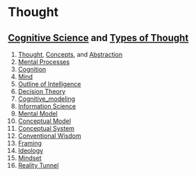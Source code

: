# Thought

## [Cognitive Science](https://en.wikipedia.org/wiki/Category:Cognitive_science) and [Types of Thought](https://en.wikipedia.org/wiki/Outline_of_thought#Types_of_thought_(thinking))

1. [Thought](https://en.wikipedia.org/wiki/Category:Thought), [Concepts](https://en.wikipedia.org/wiki/Category:Concepts), and [Abstraction](https://en.wikipedia.org/wiki/Category:Abstraction)
2. [Mental Processes](https://en.wikipedia.org/wiki/Category:Mental_processes)
3. [Cognition](https://en.wikipedia.org/wiki/Category:Cognition)
4. [Mind](https://en.wikipedia.org/wiki/Category:Mind)
5. [Outline of Intelligence](https://en.wikipedia.org/wiki/Outline_of_human_intelligence)
6. [Decision Theory](https://plato.stanford.edu/entries/decision-theory/)
7. [Cognitive_modeling](https://en.wikipedia.org/wiki/Category:Cognitive_modeling)
8. [Information Science](https://en.wikipedia.org/wiki/Category:Information_science)
9. [Mental Model](https://en.wikipedia.org/wiki/Mental_model)
10. [Conceptual Model](https://en.wikipedia.org/wiki/Category:Conceptual_models)
11. [Conceptual System](https://en.wikipedia.org/wiki/Conceptual_system)
12. [Conventional Wisdom](https://en.wikipedia.org/wiki/Conventional_wisdom)
13. [Framing](https://en.wikipedia.org/wiki/Framing_(social_sciences))
14. [Ideology](https://en.wikipedia.org/wiki/Ideology)
15. [Mindset](https://en.wikipedia.org/wiki/Mindset)
16. [Reality Tunnel](https://en.wikipedia.org/wiki/Reality_tunnel)
